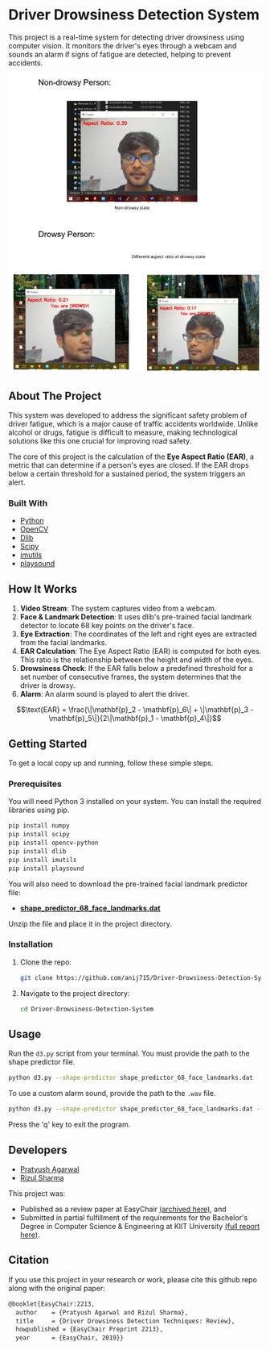 # Driver Drowsiness Detection System

This project is a real-time system for detecting driver drowsiness using computer vision. It monitors the driver's eyes through a webcam and sounds an alarm if signs of fatigue are detected, helping to prevent accidents.

![Demo Screenshot of the Drowsiness Detection System in action](https://github.com/anij715/Driver-Drowsiness-Detection-System/blob/main/ddd.png)

## About The Project

This system was developed to address the significant safety problem of driver fatigue, which is a major cause of traffic accidents worldwide. Unlike alcohol or drugs, fatigue is difficult to measure, making technological solutions like this one crucial for improving road safety.

The core of this project is the calculation of the **Eye Aspect Ratio (EAR)**, a metric that can determine if a person's eyes are closed. If the EAR drops below a certain threshold for a sustained period, the system triggers an alert.

### Built With

* [Python](https://www.python.org/)
* [OpenCV](https://opencv.org/)
* [Dlib](http://dlib.net/)
* [Scipy](https://scipy.org/)
* [imutils](https://github.com/imutils/imutils)
* [playsound](https://github.com/TaylorSMarks/playsound)

## How It Works

1.  **Video Stream**: The system captures video from a webcam.
2.  **Face & Landmark Detection**: It uses dlib's pre-trained facial landmark detector to locate 68 key points on the driver's face.
3.  **Eye Extraction**: The coordinates of the left and right eyes are extracted from the facial landmarks.
4.  **EAR Calculation**: The Eye Aspect Ratio (EAR) is computed for both eyes. This ratio is the relationship between the height and width of the eyes.
5.  **Drowsiness Check**: If the EAR falls below a predefined threshold for a set number of consecutive frames, the system determines that the driver is drowsy.
6.  **Alarm**: An alarm sound is played to alert the driver.

$$\text{EAR} = \frac{\|\mathbf{p}_2 - \mathbf{p}_6\| + \|\mathbf{p}_3 - \mathbf{p}_5\|}{2\|\mathbf{p}_1 - \mathbf{p}_4\|}$$

## Getting Started

To get a local copy up and running, follow these simple steps.

### Prerequisites

You will need Python 3 installed on your system. You can install the required libraries using pip.

```sh
pip install numpy
pip install scipy
pip install opencv-python
pip install dlib
pip install imutils
pip install playsound
```

You will also need to download the pre-trained facial landmark predictor file:
* [**shape_predictor_68_face_landmarks.dat**](http://dlib.net/files/shape_predictor_68_face_landmarks.dat.bz2)

Unzip the file and place it in the project directory.

### Installation

1.  Clone the repo:
    ```sh
    git clone https://github.com/anij715/Driver-Drowsiness-Detection-System.git
    ```
2.  Navigate to the project directory:
    ```sh
    cd Driver-Drowsiness-Detection-System
    ```

## Usage

Run the `d3.py` script from your terminal. You must provide the path to the shape predictor file.

```sh
python d3.py --shape-predictor shape_predictor_68_face_landmarks.dat
```

To use a custom alarm sound, provide the path to the `.wav` file.

```sh
python d3.py --shape-predictor shape_predictor_68_face_landmarks.dat --alarm alarm.wav
```

Press the 'q' key to exit the program.

## Developers

* [Pratyush Agarwal](https://github.com/kyloprat)
* [Rizul Sharma](https://github.com/anij715)

This project was:
- Published as a review paper at EasyChair [(archived here)](https://easychair.org/publications/preprint/VST8), and
- Submitted in partial fulfillment of the requirements for the Bachelor's Degree in Computer Science & Engineering at KIIT University [(full report here)](https://www.researchgate.net/publication/336878674_DRIVER_DROWSINESS_DETECTION_SYSTEM).

## Citation
If you use this project in your research or work, please cite this github repo along with the original paper:

```latex
@booklet{EasyChair:2213,
  author    = {Pratyush Agarwal and Rizul Sharma},
  title     = {Driver Drowsiness Detection Techniques: Review},
  howpublished = {EasyChair Preprint 2213},
  year      = {EasyChair, 2019}}
```
